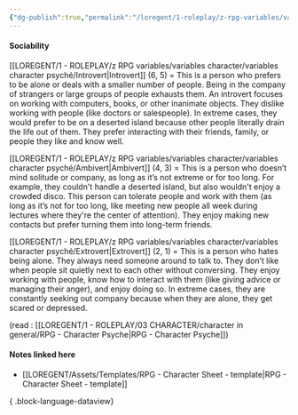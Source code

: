 ```yaml
---
{"dg-publish":true,"permalink":"/loregent/1-roleplay/z-rpg-variables/variables-character/variables-character-psyche/sociability/","noteIcon":""}
---
```



#### Sociability

[[LOREGENT/1 - ROLEPLAY/z RPG variables/variables character/variables character psyché/Introvert\|Introvert]] (6, 5) = This is a person who prefers to be alone or deals with a smaller number of people. Being in the company of strangers or large groups of people exhausts them. An introvert focuses on working with computers, books, or other inanimate objects. They dislike working with people (like doctors or salespeople). In extreme cases, they would prefer to be on a deserted island because other people literally drain the life out of them. They prefer interacting with their friends, family, or people they like and know well.

[[LOREGENT/1 - ROLEPLAY/z RPG variables/variables character/variables character psyché/Ambivert\|Ambivert]] (4, 3) = This is a person who doesn’t mind solitude or company, as long as it’s not extreme or for too long. For example, they couldn't handle a deserted island, but also wouldn't enjoy a crowded disco. This person can tolerate people and work with them (as long as it’s not for too long, like meeting new people all week during lectures where they're the center of attention). They enjoy making new contacts but prefer turning them into long-term friends.

[[LOREGENT/1 - ROLEPLAY/z RPG variables/variables character/variables character psyché/Extrovert\|Extrovert]] (2, 1) = This is a person who hates being alone. They always need someone around to talk to. They don’t like when people sit quietly next to each other without conversing. They enjoy working with people, know how to interact with them (like giving advice or managing their anger), and enjoy doing so. In extreme cases, they are constantly seeking out company because when they are alone, they get scared or depressed.

(read : [[LOREGENT/1 - ROLEPLAY/03 CHARACTER/character in general/RPG - Character Psyche\|RPG - Character Psyche]])

#### Notes linked here
- [[LOREGENT/Assets/Templates/RPG - Character Sheet - template\|RPG - Character Sheet - template]]

{ .block-language-dataview}
